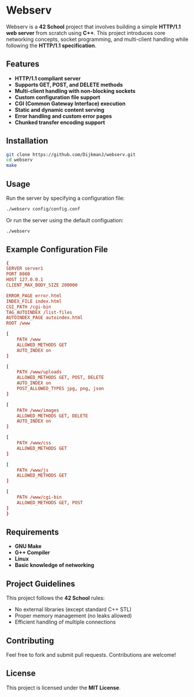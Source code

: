 # Webserv

Webserv is a **42 School** project that involves building a simple **HTTP/1.1 web server** from scratch using **C++**. This project introduces core networking concepts, socket programming, and multi-client handling while following the **HTTP/1.1 specification**.

## Features

- **HTTP/1.1 compliant server**
- **Supports GET, POST, and DELETE methods**
- **Multi-client handling with non-blocking sockets**
- **Custom configuration file support**
- **CGI (Common Gateway Interface) execution**
- **Static and dynamic content serving**
- **Error handling and custom error pages**
- **Chunked transfer encoding support**

## Installation

```sh
git clone https://github.com/DijkmanJ/webserv.git
cd webserv
make
```

## Usage

Run the server by specifying a configuration file:
```sh
./webserv config/config.conf
```

Or run the server using the default configuation:
```sh
./webserv
```

## Example Configuration File

```conf
{
SERVER server1
PORT 8080
HOST 127.0.0.1
CLIENT_MAX_BODY_SIZE 200000

ERROR_PAGE error.html
INDEX_FILE index.html
CGI_PATH /cgi-bin
TAG_AUTOINDEX /list-files
AUTOINDEX_PAGE autoindex.html
ROOT /www

[
	PATH /www
	ALLOWED_METHODS GET
	AUTO_INDEX on
]

[
	PATH /www/uploads
	ALLOWED_METHODS GET, POST, DELETE
	AUTO_INDEX on
	POST_ALLOWED_TYPES jpg, png, json
]

[
	PATH /www/images
	ALLOWED_METHODS GET, DELETE
	AUTO_INDEX on
]

[
	PATH /www/css
	ALLOWED_METHODS GET
]

[
	PATH /www/js
	ALLOWED_METHODS GET
]

[
	PATH /www/cgi-bin
	ALLOWED_METHODS GET, POST
]
}
```

## Requirements

- **GNU Make**
- **G++ Compiler**
- **Linux**
- **Basic knowledge of networking**

## Project Guidelines

This project follows the **42 School** rules:
- No external libraries (except standard C++ STL)
- Proper memory management (no leaks allowed)
- Efficient handling of multiple connections

## Contributing

Feel free to fork and submit pull requests. Contributions are welcome!

## License

This project is licensed under the **MIT License**.
